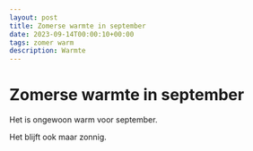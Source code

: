 ```yaml
---
layout: post
title: Zomerse warmte in september
date: 2023-09-14T00:00:10+00:00
tags: zomer warm
description: Warmte
---
```

# Zomerse warmte in september

Het is ongewoon warm voor september.

Het blijft ook maar zonnig.
